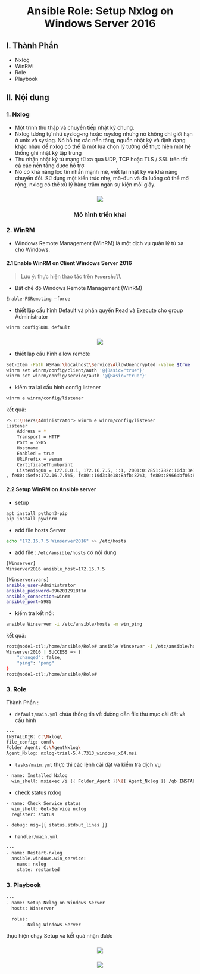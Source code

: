 <h1 align="center">Ansible Role: Setup Nxlog on Windows Server 2016</h1>

## I. Thành Phần
- Nxlog
- WinRM
- Role
- Playbook

## II. Nội dung
### 1. Nxlog
- Một trình thu thập và chuyển tiếp nhật ký chung.
- Nxlog tương tự như syslog-ng hoặc rsyslog nhưng nó không chỉ giới hạn ở unix và syslog. Nó hỗ trợ các nền tảng, nguồn nhật ký và định dạng khác nhau để nxlog có thể là một lựa chọn lý tưởng để thực hiện một hệ thống ghi nhật ký tập trung
- Thu nhận nhật ký từ mạng từ xa qua UDP, TCP hoặc TLS / SSL trên tất cả các nền tảng được hỗ trợ
- Nó có khả năng lọc tin nhắn mạnh mẽ, viết lại nhật ký và khả năng chuyển đổi. Sử dụng một kiến ​​trúc nhẹ, mô-đun và đa luồng có thể mở rộng, nxlog có thể xử lý hàng trăm ngàn sự kiện mỗi giây.

<h3 align="center"><img src="../../../../03-Images/25.png"></h3>
<h3 align="center">Mô hình triển khai</h3>


### 2. WinRM

- Windows Remote Management (WinRM) là một dịch vụ quản lý từ xa cho Windows.

#### 2.1 Enable WinRM on Client Windows Server 2016
> Lưu ý: thực hiện thao tác trên **`Powershell`**
- Bật chế độ Windows Remote Management (WinRM)
```sh
Enable-PSRemoting –force
```
- thiết lập cấu hình Default và phân quyền Read và Execute cho group Administrator
```ah
winrm configSDDL default
```
<h3 align="center"><img src="../../../../03-Images/26.png"></h3>

- thiết lập cấu hình allow remote
```sh
Set-Item -Path WSMan:\localhost\Service\AllowUnencrypted -Value $true
winrm set winrm/config/client/auth '@{Basic="true"}'
winrm set winrm/config/service/auth '@{Basic="true"}'
```
- kiểm tra lại cấu hình config listener
```sh
winrm e winrm/config/listener
```
kết quả:
```sh
PS C:\Users\Administrator> winrm e winrm/config/listener
Listener
    Address = *
    Transport = HTTP
    Port = 5985
    Hostname
    Enabled = true
    URLPrefix = wsman
    CertificateThumbprint
    ListeningOn = 127.0.0.1, 172.16.7.5, ::1, 2001:0:2851:782c:10d3:3e18:8afb:82,
, fe80::5efe:172.16.7.5%5, fe80::10d3:3e18:8afb:82%3, fe80::8966:bf05:81e2:d42e%2
```

#### 2.2 Setup WinRM on Ansible server
- setup
```sh
apt install python3-pip
pip install pywinrm
```

- add file hosts Server
```sh
echo "172.16.7.5 Winserver2016" >> /etc/hosts
```

- add file : `/etc/ansible/hosts` có nội dung
```sh
[Winserver]
Winserver2016 ansible_host=172.16.7.5

[Winserver:vars]
ansible_user=Administrator
ansible_password=0962012918tT#
ansible_connection=winrm
ansible_port=5985
```

- kiểm tra kết nối:
```sh
ansible Winserver -i /etc/ansible/hosts -m win_ping
```
kết quả:
```sh
root@node1-ctl:/home/ansible/Role# ansible Winserver -i /etc/ansible/hosts -m win_ping
Winserver2016 | SUCCESS => {
    "changed": false,
    "ping": "pong"
}
root@node1-ctl:/home/ansible/Role#
```

### 3. Role
Thành Phần : 
- `default/main.yml` chứa thông tin về dường dẫn file thư mục cài đăt và cấu hình
```sh
---
INSTALLDIR: C:\Nxlog\
file_config: conf\
Folder_Agent: C:\AgentNxlog\
Agent_Nxlog: nxlog-trial-5.4.7313_windows_x64.msi
```

- `tasks/main.yml` thực thi các lệnh cài đặt và kiểm tra dịch vụ
```sh
- name: Installed Nxlog
  win_shell: msiexec /i {{ Folder_Agent }}\{{ Agent_Nxlog }} /qb INSTALLDIR={{ INSTALLDIR }}
```
  - check status nxlog
```sh
- name: Check Service status
  win_shell: Get-Service nxlog
  register: status

- debug: msg={{ status.stdout_lines }}
```

- `handler/main.yml`
```sh
---
- name: Restart-nxlog
  ansible.windows.win_service:
    name: nxlog
    state: restarted
```

### 3. Playbook
```sh
---
- name: Setup Nxlog on Windows Server
  hosts: Winserver

  roles:
      - Nxlog-Windows-Server
```
thực hiện chạy Setup và kết quả nhận được

<h3 align="center"><img src="../../../../03-Images/27.png"></h3>


<h3 align="center"><img src="../../../../03-Images/28.png"></h3>
